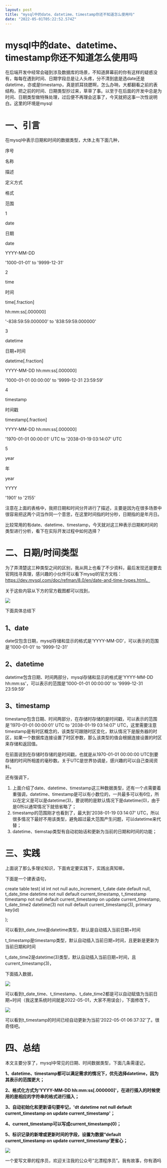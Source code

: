 ```yaml
---
layout: post
title: "mysql中的date、datetime、timestamp你还不知道怎么使用吗"
date: "2022-05-01T05:22:52.574Z"
---
```

mysql中的date、datetime、timestamp你还不知道怎么使用吗
========================================

在后端开发中经常会碰到涉及数据库的场景，不知道屏幕前的你有这样的疑惑没有，每每在遇到时间、日期字段总是让人头疼，分不清到底是选date还是datetime，亦或是timestamp，真是抓耳挠腮啊，怎么办呐，大都翻看之前的表结构，把之前的时间、日期类型抄过来，草草了事。以至于在后面的开发中总是为时间、日期类型做特殊处理，过后便不再理会这事了，今天就把这事一次性说明白。这里的环境是mysql

一、引言
====

在mysql中表示日期和时间的数据类型，大体上有下面几种，

序号

名称

描述

定义方式

格式

范围

1

date

日期

date

YYYY-MM-DD

'1000-01-01' to '9999-12-31'

2

time

时间

time\[.fraction\]

hh:mm:ss\[.000000\]

'-838:59:59.000000' to '838:59:59.000000'

3

datetime

日期+时间

datetime\[.fraction\]

YYYY-MM-DD hh:mm:ss\[.000000\]

'1000-01-01 00:00:00' to '9999-12-31 23:59:59'

4

timestamp

时间戳

timestamp\[.fraction\]

YYYY-MM-DD hh:mm:ss\[.000000\]

'1970-01-01 00:00:01' UTC to '2038-01-19 03:14:07' UTC

5

year

年

year

YYYY

'1901' to '2155'

注意在上面的表格中，我把日期和时间分开进行了描述，主要是因为在很多场景中很容易把这两个词当作同一个意思，在这里时间指的时分秒，日期指的是年月日。

比较常用的有date、datetime、timestamp，今天就对这三种表示日期和时间的类型进行分析，看下在实际开发过程中如何选择？

二、日期/时间类型
=========

为了弄清楚这三种类型之间的区别，我从网上也看了不少资料，最后发现还是要去官网找寻真理，感兴趣的小伙伴可以看下mysql的官方文档：https://dev.mysql.com/doc/refman/8.0/en/date-and-time-types.html，

关于这些内容从下方的官方截图都可以找到，

![](https://img2022.cnblogs.com/blog/985599/202204/985599-20220430213516654-532773611.png)

下面具体总结下

1、date
------

date仅包含日期，mysql存储和显示的格式是'YYYY-MM-DD'，可以表示的范围是'1000-01-01' to '9999-12-31'

2、datetime
----------

datetime包含日期、时间两部分，mysql存储和显示的格式是'YYYY-MM-DD hh:mm:ss'，可以表示的范围是'1000-01-01 00:00:00' to '9999-12-31 23:59:59'

3、timestamp
-----------

timestamp包含日期、时间两部分，在存储时存储的是时间戳，可以表示的范围是'1970-01-01 00:00:01' UTC to '2038-01-19 03:14:07' UTC，这里需要注意timestamp是有时区概念的，该类型可跟随时区变化，默认情况下是服务器的时区，如果一个数据库连接设置了时区参数，那么该类型的值会根据连接设置的时区来存储和返回值。

在前面说到在存储时存储的是时间戳，也就是从1970-01-01 00:00:00 UTC到要存储的时间所相差的毫秒数。关于UTC是世界协调是，感兴趣的可以自己查阅资料。

还有强调下，

1.  上面介绍了date、datetime、timestamp这三种数据类型，还有一个点需要着重强调，datetime、timestamp是可以有小数位的，一共最多可以有6位，所以在定义是可以是datetime(3)，要说明的是默认情况下是datetime(0)，由于是0所以通常情况下就倍省略了；
2.  timestamp的范围刚才也看到了，最大到'2038-01-19 03:14:07' UTC，所以很多情况下最好不用该类型，避免超过最大范围产生问题，可以datetime来代替；
3.  datetime、tiemstap类型有自动初始话和更新为当前的日期和时间的功能；

三、实践
====

上面说了那么多理论知识，下面肯定要实践下，实践出真知嘛，

下面是一个建表语句，

create table test(
 id int not null  auto\_increment,
 t\_date date default null,
 t\_date\_time datetime not null default current\_timestamp,
 t\_timestamp timestamp not null default current\_timestamp on update  current\_timestamp,
 t\_date\_time2 datetime(3) not null default current\_timestamp(3),
 primary key(id)
 
 );

可以看到t\_date\_time是datetime类型，默认是自动插入当前日期+时间

t\_timestamp是timestamp类型，默认自动插入当前日期+时间，且更新是更新为当前日期和时间

t\_date\_time2是datetime(3)类型，默认自动插入当前日期+时间，且current\_timestamp(3)，

下面插入数据，

![](https://img2022.cnblogs.com/blog/985599/202204/985599-20220430223559678-134773139.png)

可以看到t\_date\_time、t\_timestamp、t\_date\_time2都是可以自动赋值为当前日期+时间（我这里系统时间就是2022-05-01，大家不用误会），下面修改下，

![](https://img2022.cnblogs.com/blog/985599/202204/985599-20220430223803285-1530468922.png)

可以看到t\_timestamp的时间已经自动更新为当前'2022-05-01 06:37:32'了。很奇怪吧。

四、总结
====

本文主要分享了，mysql中常见的日期、时间数据类型，下面几条需谨记，

**1、datetime、timestamp都可以满足需求的情况下，优先选择datetime，因为其表示的范围更大；**

**2、格式化方式为'YYYY-MM-DD hh:mm:ss\[.000000\]'，在进行插入的时候使用的是相应的字符串的格式进行插入；**

**3、自动初始化和更新语句要牢记，'dt datetime not null default current\_timestamp on update current\_timestamp'；**

**4、current\_timestamp可以写成current\_timestamp(0)；**

**5、标识记录的新增或更新时间的字段，设置为数据“default current\_timestamp on update current\_timestamp‘更省心；**

**![](https://img2022.cnblogs.com/blog/985599/202204/985599-20220430224001638-1213134556.jpg)**

一个爱写文章的程序员，欢迎关注我的公众号“北漂程序员”。我有故事，你有酒吗
